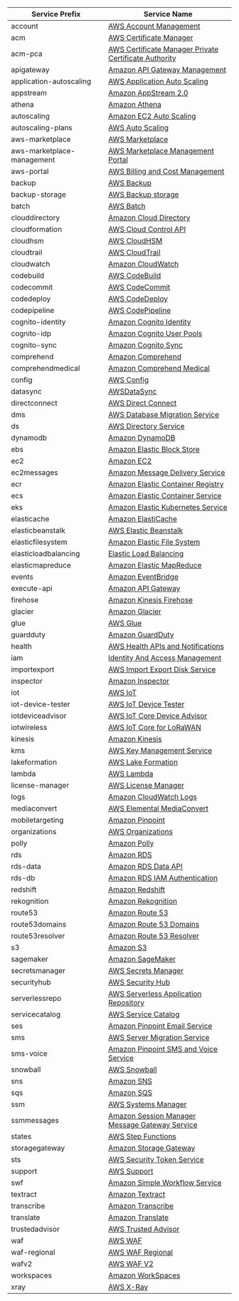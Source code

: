 | Service Prefix             | Service Name                                                                                                                                                                           |
|----------------------------|----------------------------------------------------------------------------------------------------------------------------------------------------------------------------------------|
| account                    | [AWS Account Management](https://docs.aws.amazon.com/service-authorization/latest/reference/list_awsaccountmanagement.html)                                                            |
| acm                        | [AWS Certificate Manager](https://docs.aws.amazon.com/service-authorization/latest/reference/list_awscertificatemanager.html)                                                          |
| acm-pca                    | [AWS Certificate Manager Private Certificate Authority](https://docs.aws.amazon.com/service-authorization/latest/reference/list_awscertificatemanagerprivatecertificateauthority.html) |
| apigateway                 | [Amazon API Gateway Management](https://docs.aws.amazon.com/service-authorization/latest/reference/list_amazonapigatewaymanagement.html)                                               |
| application-autoscaling    | [AWS Application Auto Scaling](https://docs.aws.amazon.com/service-authorization/latest/reference/list_awsapplicationautoscaling.html)                                                 |
| appstream                  | [Amazon AppStream 2.0](https://docs.aws.amazon.com/service-authorization/latest/reference/list_amazonappstream2.0.html)                                                                |
| athena                     | [Amazon Athena](https://docs.aws.amazon.com/service-authorization/latest/reference/list_amazonathena.html)                                                                             |
| autoscaling                | [Amazon EC2 Auto Scaling](https://docs.aws.amazon.com/service-authorization/latest/reference/list_amazonec2autoscaling.html)                                                           |
| autoscaling-plans          | [AWS Auto Scaling](https://docs.aws.amazon.com/service-authorization/latest/reference/list_awsautoscaling.html)                                                                        |
| aws-marketplace            | [AWS Marketplace](https://docs.aws.amazon.com/service-authorization/latest/reference/list_awsmarketplace.html)                                                                         |
| aws-marketplace-management | [AWS Marketplace Management Portal](https://docs.aws.amazon.com/service-authorization/latest/reference/list_awsmarketplacemanagementportal.html)                                       |
| aws-portal                 | [AWS Billing and Cost Management](https://docs.aws.amazon.com/service-authorization/latest/reference/list_awsbilling.html)                                                             |
| backup                     | [AWS Backup](https://docs.aws.amazon.com/service-authorization/latest/reference/list_awsbackup.html)                                                                                   |
| backup-storage             | [AWS Backup storage](https://docs.aws.amazon.com/service-authorization/latest/reference/list_awsbackupstorage.html)                                                                    |
| batch                      | [AWS Batch](https://docs.aws.amazon.com/service-authorization/latest/reference/list_awsbatch.html)                                                                                     |
| clouddirectory             | [Amazon Cloud Directory](https://docs.aws.amazon.com/service-authorization/latest/reference/list_amazonclouddirectory.html)                                                            |
| cloudformation             | [AWS Cloud Control API](https://docs.aws.amazon.com/service-authorization/latest/reference/list_awscloudcontrolapi.html)                                                               |
| cloudhsm                   | [AWS CloudHSM](https://docs.aws.amazon.com/service-authorization/latest/reference/list_awscloudhsm.html)                                                                               |
| cloudtrail                 | [AWS CloudTrail](https://docs.aws.amazon.com/service-authorization/latest/reference/list_awscloudtrail.html)                                                                           |
| cloudwatch                 | [Amazon CloudWatch](https://docs.aws.amazon.com/service-authorization/latest/reference/list_amazoncloudwatch.html)                                                                     |
| codebuild                  | [AWS CodeBuild](https://docs.aws.amazon.com/service-authorization/latest/reference/list_awscodebuild.html)                                                                             |
| codecommit                 | [AWS CodeCommit](https://docs.aws.amazon.com/service-authorization/latest/reference/list_awscodecommit.html)                                                                           |
| codedeploy                 | [AWS CodeDeploy](https://docs.aws.amazon.com/service-authorization/latest/reference/list_awscodedeploy.html)                                                                           |
| codepipeline               | [AWS CodePipeline](https://docs.aws.amazon.com/service-authorization/latest/reference/list_awscodepipeline.html)                                                                       |
| cognito-identity           | [Amazon Cognito Identity](https://docs.aws.amazon.com/service-authorization/latest/reference/list_amazoncognitoidentity.html)                                                          |
| cognito-idp                | [Amazon Cognito User Pools](https://docs.aws.amazon.com/service-authorization/latest/reference/list_amazoncognitouserpools.html)                                                       |
| cognito-sync               | [Amazon Cognito Sync](https://docs.aws.amazon.com/service-authorization/latest/reference/list_amazoncognitosync.html)                                                                  |
| comprehend                 | [Amazon Comprehend](https://docs.aws.amazon.com/service-authorization/latest/reference/list_amazoncomprehend.html)                                                                     |
| comprehendmedical          | [Amazon Comprehend Medical](https://docs.aws.amazon.com/service-authorization/latest/reference/list_amazoncomprehendmedical.html)                                                      |
| config                     | [AWS Config](https://docs.aws.amazon.com/service-authorization/latest/reference/list_awsconfig.html)                                                                                   |
| datasync                   | [AWSDataSync](https://docs.aws.amazon.com/service-authorization/latest/reference/list_awsdatasync.html)                                                                                |
| directconnect              | [AWS Direct Connect](https://docs.aws.amazon.com/service-authorization/latest/reference/list_awsdirectconnect.html)                                                                    |
| dms                        | [AWS Database Migration Service](https://docs.aws.amazon.com/service-authorization/latest/reference/list_awsdatabasemigrationservice.html)                                             |
| ds                         | [AWS Directory Service](https://docs.aws.amazon.com/service-authorization/latest/reference/list_awsdirectoryservice.html)                                                              |
| dynamodb                   | [Amazon DynamoDB](https://docs.aws.amazon.com/service-authorization/latest/reference/list_amazondynamodb.html)                                                                         |
| ebs                        | [Amazon Elastic Block Store](https://docs.aws.amazon.com/service-authorization/latest/reference/list_amazonelasticblockstore.html)                                                     |
| ec2                        | [Amazon EC2](https://docs.aws.amazon.com/service-authorization/latest/reference/list_amazonec2.html)                                                                                   |
| ec2messages                | [Amazon Message Delivery Service](https://docs.aws.amazon.com/service-authorization/latest/reference/list_amazonmessagedeliveryservice.html)                                           |
| ecr                        | [Amazon Elastic Container Registry](https://docs.aws.amazon.com/service-authorization/latest/reference/list_amazonelasticcontainerregistry.html)                                       |
| ecs                        | [Amazon Elastic Container Service](https://docs.aws.amazon.com/service-authorization/latest/reference/list_amazonelasticcontainerservice.html)                                         |
| eks                        | [Amazon Elastic Kubernetes Service](https://docs.aws.amazon.com/service-authorization/latest/reference/list_amazonelastickubernetesservice.html)                                       |
| elasticache                | [Amazon ElastiCache](https://docs.aws.amazon.com/service-authorization/latest/reference/list_amazonelasticache.html)                                                                   |
| elasticbeanstalk           | [AWS Elastic Beanstalk](https://docs.aws.amazon.com/service-authorization/latest/reference/list_awselasticbeanstalk.html)                                                              |
| elasticfilesystem          | [Amazon Elastic File System](https://docs.aws.amazon.com/service-authorization/latest/reference/list_amazonelasticfilesystem.html)                                                     |
| elasticloadbalancing       | [Elastic Load Balancing](https://docs.aws.amazon.com/service-authorization/latest/reference/list_elasticloadbalancing.html)                                                            |
| elasticmapreduce           | [Amazon Elastic MapReduce](https://docs.aws.amazon.com/service-authorization/latest/reference/list_amazonelasticmapreduce.html)                                                        |
| events                     | [Amazon EventBridge](https://docs.aws.amazon.com/service-authorization/latest/reference/list_amazoneventbridge.html)                                                                   |
| execute-api                | [Amazon API Gateway](https://docs.aws.amazon.com/service-authorization/latest/reference/list_amazonapigateway.html)                                                                    |
| firehose                   | [Amazon Kinesis Firehose](https://docs.aws.amazon.com/service-authorization/latest/reference/list_amazonkinesisfirehose.html)                                                          |
| glacier                    | [Amazon Glacier](https://docs.aws.amazon.com/service-authorization/latest/reference/list_amazonglacier.html)                                                                           |
| glue                       | [AWS Glue](https://docs.aws.amazon.com/service-authorization/latest/reference/list_awsglue.html)                                                                                       |
| guardduty                  | [Amazon GuardDuty](https://docs.aws.amazon.com/service-authorization/latest/reference/list_amazonguardduty.html)                                                                       |
| health                     | [AWS Health APIs and Notifications](https://docs.aws.amazon.com/service-authorization/latest/reference/list_awshealthapisandnotifications.html)                                        |
| iam                        | [Identity And Access Management](https://docs.aws.amazon.com/service-authorization/latest/reference/list_identityandaccessmanagement.html)                                             |
| importexport               | [AWS Import Export Disk Service](https://docs.aws.amazon.com/service-authorization/latest/reference/list_awsimportexportdiskservice.html)                                              |
| inspector                  | [Amazon Inspector](https://docs.aws.amazon.com/service-authorization/latest/reference/list_amazoninspector.html)                                                                       |
| iot                        | [AWS IoT](https://docs.aws.amazon.com/service-authorization/latest/reference/list_awsiot.html)                                                                                         |
| iot-device-tester          | [AWS IoT Device Tester](https://docs.aws.amazon.com/service-authorization/latest/reference/list_awsiotdevicetester.html)                                                               |
| iotdeviceadvisor           | [AWS IoT Core Device Advisor](https://docs.aws.amazon.com/service-authorization/latest/reference/list_awsiotcoredeviceadvisor.html)                                                    |
| iotwireless                | [AWS IoT Core for LoRaWAN](https://docs.aws.amazon.com/service-authorization/latest/reference/list_awsiotcoreforlorawan.html)                                                          |
| kinesis                    | [Amazon Kinesis](https://docs.aws.amazon.com/service-authorization/latest/reference/list_amazonkinesis.html)                                                                           |
| kms                        | [AWS Key Management Service](https://docs.aws.amazon.com/service-authorization/latest/reference/list_awskeymanagementservice.html)                                                     |
| lakeformation              | [AWS Lake Formation](https://docs.aws.amazon.com/service-authorization/latest/reference/list_awslakeformation.html)                                                                    |
| lambda                     | [AWS Lambda](https://docs.aws.amazon.com/service-authorization/latest/reference/list_awslambda.html)                                                                                   |
| license-manager            | [AWS License Manager](https://docs.aws.amazon.com/service-authorization/latest/reference/list_awslicensemanager.html)                                                                  |
| logs                       | [Amazon CloudWatch Logs](https://docs.aws.amazon.com/service-authorization/latest/reference/list_amazoncloudwatchlogs.html)                                                            |
| mediaconvert               | [AWS Elemental MediaConvert](https://docs.aws.amazon.com/service-authorization/latest/reference/list_awselementalmediaconvert.html)                                                    |
| mobiletargeting            | [Amazon Pinpoint](https://docs.aws.amazon.com/service-authorization/latest/reference/list_amazonpinpoint.html)                                                                         |
| organizations              | [AWS Organizations](https://docs.aws.amazon.com/service-authorization/latest/reference/list_awsorganizations.html)                                                                     |
| polly                      | [Amazon Polly](https://docs.aws.amazon.com/service-authorization/latest/reference/list_amazonpolly.html)                                                                               |
| rds                        | [Amazon RDS](https://docs.aws.amazon.com/service-authorization/latest/reference/list_amazonrds.html)                                                                                   |
| rds-data                   | [Amazon RDS Data API](https://docs.aws.amazon.com/service-authorization/latest/reference/list_amazonrdsdataapi.html)                                                                   |
| rds-db                     | [Amazon RDS IAM Authentication](https://docs.aws.amazon.com/service-authorization/latest/reference/list_amazonrdsiamauthentication.html)                                               |
| redshift                   | [Amazon Redshift](https://docs.aws.amazon.com/service-authorization/latest/reference/list_amazonredshift.html)                                                                         |
| rekognition                | [Amazon Rekognition](https://docs.aws.amazon.com/service-authorization/latest/reference/list_amazonrekognition.html)                                                                   |
| route53                    | [Amazon Route 53](https://docs.aws.amazon.com/service-authorization/latest/reference/list_amazonroute53.html)                                                                          |
| route53domains             | [Amazon Route 53 Domains](https://docs.aws.amazon.com/service-authorization/latest/reference/list_amazonroute53domains.html)                                                           |
| route53resolver            | [Amazon Route 53 Resolver](https://docs.aws.amazon.com/service-authorization/latest/reference/list_amazonroute53resolver.html)                                                         |
| s3                         | [Amazon S3](https://docs.aws.amazon.com/service-authorization/latest/reference/list_amazons3.html)                                                                                     |
| sagemaker                  | [Amazon SageMaker](https://docs.aws.amazon.com/service-authorization/latest/reference/list_amazonsagemaker.html)                                                                       |
| secretsmanager             | [AWS Secrets Manager](https://docs.aws.amazon.com/service-authorization/latest/reference/list_awssecretsmanager.html)                                                                  |
| securityhub                | [AWS Security Hub](https://docs.aws.amazon.com/service-authorization/latest/reference/list_awssecurityhub.html)                                                                        |
| serverlessrepo             | [AWS Serverless Application Repository](https://docs.aws.amazon.com/service-authorization/latest/reference/list_awsserverlessapplicationrepository.html)                               |
| servicecatalog             | [AWS Service Catalog](https://docs.aws.amazon.com/service-authorization/latest/reference/list_awsservicecatalog.html)                                                                  |
| ses                        | [Amazon Pinpoint Email Service](https://docs.aws.amazon.com/service-authorization/latest/reference/list_amazonpinpointemailservice.html)                                               |
| sms                        | [AWS Server Migration Service](https://docs.aws.amazon.com/service-authorization/latest/reference/list_awsservermigrationservice.html)                                                 |
| sms-voice                  | [Amazon Pinpoint SMS and Voice Service](https://docs.aws.amazon.com/service-authorization/latest/reference/list_amazonpinpointsmsandvoiceservice.html)                                 |
| snowball                   | [AWS Snowball](https://docs.aws.amazon.com/service-authorization/latest/reference/list_awssnowball.html)                                                                               |
| sns                        | [Amazon SNS](https://docs.aws.amazon.com/service-authorization/latest/reference/list_amazonsns.html)                                                                                   |
| sqs                        | [Amazon SQS](https://docs.aws.amazon.com/service-authorization/latest/reference/list_amazonsqs.html)                                                                                   |
| ssm                        | [AWS Systems Manager](https://docs.aws.amazon.com/service-authorization/latest/reference/list_awssystemsmanager.html)                                                                  |
| ssmmessages                | [Amazon Session Manager Message Gateway Service](https://docs.aws.amazon.com/service-authorization/latest/reference/list_amazonsessionmanagermessagegatewayservice.html)               |
| states                     | [AWS Step Functions](https://docs.aws.amazon.com/service-authorization/latest/reference/list_awsstepfunctions.html)                                                                    |
| storagegateway             | [Amazon Storage Gateway](https://docs.aws.amazon.com/service-authorization/latest/reference/list_amazonstoragegateway.html)                                                            |
| sts                        | [AWS Security Token Service](https://docs.aws.amazon.com/service-authorization/latest/reference/list_awssecuritytokenservice.html)                                                     |
| support                    | [AWS Support](https://docs.aws.amazon.com/service-authorization/latest/reference/list_awssupport.html)                                                                                 |
| swf                        | [Amazon Simple Workflow Service](https://docs.aws.amazon.com/service-authorization/latest/reference/list_amazonsimpleworkflowservice.html)                                             |
| textract                   | [Amazon Textract](https://docs.aws.amazon.com/service-authorization/latest/reference/list_amazontextract.html)                                                                         |
| transcribe                 | [Amazon Transcribe](https://docs.aws.amazon.com/service-authorization/latest/reference/list_amazontranscribe.html)                                                                     |
| translate                  | [Amazon Translate](https://docs.aws.amazon.com/service-authorization/latest/reference/list_amazontranslate.html)                                                                       |
| trustedadvisor             | [AWS Trusted Advisor](https://docs.aws.amazon.com/service-authorization/latest/reference/list_awstrustedadvisor.html)                                                                  |
| waf                        | [AWS WAF](https://docs.aws.amazon.com/service-authorization/latest/reference/list_awswaf.html)                                                                                         |
| waf-regional               | [AWS WAF Regional](https://docs.aws.amazon.com/service-authorization/latest/reference/list_awswafregional.html)                                                                        |
| wafv2                      | [AWS WAF V2](https://docs.aws.amazon.com/service-authorization/latest/reference/list_awswafv2.html)                                                                                    |
| workspaces                 | [Amazon WorkSpaces](https://docs.aws.amazon.com/service-authorization/latest/reference/list_amazonworkspaces.html)                                                                     |
| xray                       | [AWS X-Ray](https://docs.aws.amazon.com/service-authorization/latest/reference/list_awsx-ray.html)                                                                                     |
